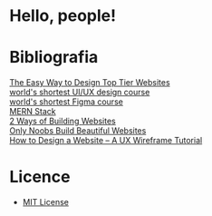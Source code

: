# Hello, people!

# Bibliografia 

<a href="https://www.youtube.com/watch?v=qyomWr_C_jA&t=612s">The Easy Way to Design Top Tier Websites</a><br>
<a href="https://www.youtube.com/watch?v=wIuVvCuiJhU">world's shortest UI/UX design course</a><br>
<a href="https://www.youtube.com/watch?v=1pW_sk-2y40&list=WL&index=1">world's shortest Figma course</a><br>
<a href="https://www.geeksforgeeks.org/mern-stack/">MERN Stack</a><br>
<a href="https://www.youtube.com/watch?v=Kkjpvfwhv-c">2 Ways of Building Websites</a><br>
<a href="https://www.youtube.com/watch?v=NJGLR5gl6m4">Only Noobs Build Beautiful Websites</a><br>
<a href="https://www.youtube.com/watch?v=pN92rnO_n5U">How to Design a Website – A UX Wireframe Tutorial</a>

# Licence

<ul>
  <li><a href="happy-penguin/LICENSE">MIT License</a></li>
</ul>
